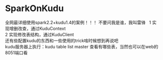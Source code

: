 # SparkOnKudu  
全网最详细使用spark2.2+kudu1.4的案例！！！ 
不要问我是谁，我叫雷锋  
1 实现增删改查，通过KuduContext  
2 实现修改表结构，通过KuduClient  
还有些配置kudu的东西和一些使用的trick啥时候想到再说吧  
kudu服务器上执行：kudu table list master 查看有哪些表，当然也可以在web的8051端口看  
